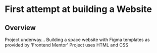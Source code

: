 # First attempt at building a Website 
## Overview
Project underway...
Building a space website with Figma templates as provided by 'Frontend Mentor'
Project uses HTML and CSS 
